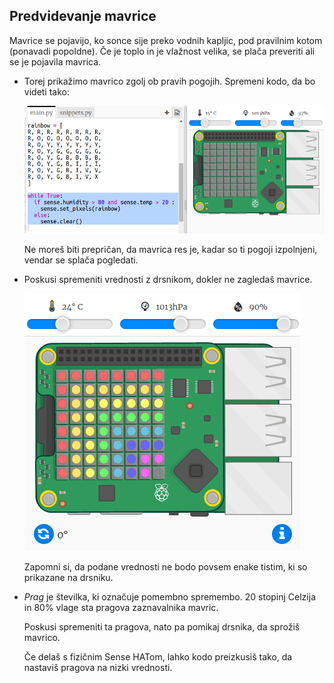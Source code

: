 ## Predvidevanje mavrice

Mavrice se pojavijo, ko sonce sije preko vodnih kapljic, pod pravilnim kotom (ponavadi popoldne). Če je toplo in je vlažnost velika, se plača preveriti ali se je pojavila mavrica.

+ Torej prikažimo mavrico zgolj ob pravih pogojih. Spremeni kodo, da bo videti tako:
    
    ![posnetek zaslona](images/rainbow-check.png)
    
    Ne moreš biti prepričan, da mavrica res je, kadar so ti pogoji izpolnjeni, vendar se splača pogledati.

+ Poskusi spremeniti vrednosti z drsnikom, dokler ne zagledaš mavrice.
    
    ![posnetek zaslona](images/rainbow-trigger.png)
    
    Zapomni si, da podane vrednosti ne bodo povsem enake tistim, ki so prikazane na drsniku.

+ *Prag* je številka, ki označuje pomembno spremembo. 20 stopinj Celzija in 80% vlage sta pragova zaznavalnika mavric.
    
    Poskusi spremeniti ta pragova, nato pa pomikaj drsnika, da sprožiš mavrico.
    
    Če delaš s fizičnim Sense HATom, lahko kodo preizkusiš tako, da nastaviš pragova na nizki vrednosti.